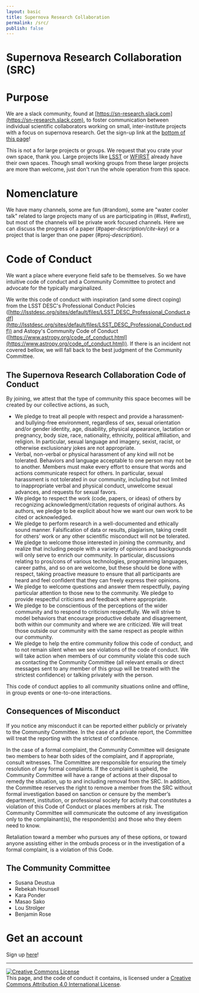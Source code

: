 ```yaml
---
layout: basic
title: Supernova Research Collaboration
permalink: /src/
publish: false
---
```


<h1 class="post-title">Supernova Research Collaboration (SRC)</h1>


# Purpose

We are a slack community, found at [https://sn-research.slack.com](https://sn-research.slack.com), to foster communication between individual scientific collaborators working on small, inter-institute projects with a focus on supernova research. Get the sign-up link at the [bottom of this page](#get-an-account)!

This is not a for large projects or groups. We request that you crate your own space, thank you. Large projects like [LSST](https://confluence.slac.stanford.edu/display/LSSTDESC/) or [WFIRST](https://outerspace.stsci.edu/site/wfirst) already have their own spaces. Though small working groups from these larger projects are more than welcome, just don't run the whole operation from this space.


# Nomenclature

We have many channels, some are fun (#random), some are "water cooler talk" related to large projects many of us are participating in (#lsst, #wfirst), but most of the channels will be private work focused channels. Here we can discuss the progress of a paper (#paper-*description/cite-key*) or a project that is larger than one paper (#proj-*description*).


# Code of Conduct

We want a place where everyone field safe to be themselves. So we have intuitive code of conduct and a Community Committee to protect and advocate for the typically marginalized.

We write this code of conduct with inspiration (and some direct coping) from the LSST DESC's Professional Conduct Policies ([http://lsstdesc.org/sites/default/files/LSST_DESC_Professional_Conduct.pdf](http://lsstdesc.org/sites/default/files/LSST_DESC_Professional_Conduct.pdf)) and Astopy's Community Code of Conduct ([https://www.astropy.org/code_of_conduct.html](https://www.astropy.org/code_of_conduct.html)). If there is an incident not covered bellow, we will fall back to the best judgment of the Community Committee.

## The Supernova Research Collaboration Code of Conduct

By joining, we attest that the type of community this space becomes will be created by our collective actions, as such,

* We pledge to treat all people with respect and provide a harassment- and bullying-free environment, regardless of sex, sexual orientation and/or gender identity, age, disability, physical appearance, lactation or pregnancy, body size, race, nationality, ethnicity, political affiliation, and religion. In particular, sexual language and imagery, sexist, racist, or otherwise exclusionary jokes are not appropriate. 
* Verbal, non-verbal or physical harassment of any kind will not be tolerated. Behaviors and language acceptable to one person may not be to another. Members must make every effort to ensure that words and actions communicate respect for others. In particular, sexual harassment is not tolerated in our community, including but not limited to inappropriate verbal and physical conduct, unwelcome sexual advances, and requests for sexual favors.
* We pledge to respect the work (code, papers, or ideas) of others by recognizing acknowledgment/citation requests of original authors. As authors, we pledge to be explicit about how we want our own work to be cited or acknowledged.
* We pledge to perform research in a well-documented and ethically sound manner. Falsification of data or results, plagiarism, taking credit for others’ work or any other scientific misconduct will not be tolerated. 
* We pledge to welcome those interested in joining the community, and realize that including people with a variety of opinions and backgrounds will only serve to enrich our community. In particular, discussions relating to pros/cons of various technologies, programming languages, career paths, and so on are welcome, but these should be done with respect, taking proactive measure to ensure that all participants are heard and feel confident that they can freely express their opinions.
* We pledge to welcome questions and answer them respectfully, paying particular attention to those new to the community. We pledge to provide respectful criticisms and feedback where appropriate.
* We pledge to be conscientious of the perceptions of the wider community and to respond to criticism respectfully. We will strive to model behaviors that encourage productive debate and disagreement, both within our community and where we are criticized. We will treat those outside our community with the same respect as people within our community.
* We pledge to help the entire community follow this code of conduct, and to not remain silent when we see violations of the code of conduct. We will take action when members of our community violate this code such as contacting the Community Committee (all relevant emails or direct messages sent to any member of this group will be treated with the strictest confidence) or talking privately with the person.

This code of conduct applies to all community situations online and offline, in group events or one-to-one interactions.

## Consequences of Misconduct

If you notice any misconduct it can be reported either publicly or privately to the Community Committee. In the case of a private report, the Committee will treat the reporting with the strictest of confidence.

In the case of a formal complaint, the Community Committee will designate two members to hear both sides of the complaint, and if appropriate, consult witnesses. The Committee are responsible for ensuring the timely resolution of any formal complaints. If the complaint is upheld, the Community Committee will have a range of actions at their disposal to remedy the situation, up to and including removal from the SRC. In addition, the Committee reserves the right to remove a member from the SRC without formal investigation based on sanction or censure by the member’s department, institution, or professional society for activity that constitutes a violation of this Code of Conduct or places members at risk. The Community Committee will communicate the outcome of any investigation only to the complainant(s), the respondent(s) and those who they deem need to know.

Retaliation toward a member who pursues any of these options, or toward anyone assisting either in the ombuds process or in the investigation of a formal complaint, is a violation of this Code.

## The Community Committee

* Susana Deustua
* Rebekah Hounsell
* Kara Ponder
* Masao Sako
* Lou Strolger
* Benjamin Rose


# Get an account

Sign up [here](https://join.slack.com/t/sn-research/shared_invite/enQtNTU0MzM0NzE0MzczLTQ3ODIyZmIxZmQ1OTc0ZGQyMDQzZTRhN2JkN2VmMjU1ZDBmMDE4YzVhYmI4ZmQxNWJkYmYxMjVjNzAxMjI2MzI)!

------

<a rel="license" href="http://creativecommons.org/licenses/by/4.0/"><img alt="Creative Commons License" style="border-width:0" src="https://i.creativecommons.org/l/by/4.0/88x31.png" /></a><br />This page, and the code of conduct it contains, is licensed under a <a rel="license" href="http://creativecommons.org/licenses/by/4.0/">Creative Commons Attribution 4.0 International License</a>.
